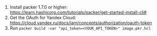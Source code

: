 1. Install packer 1.7.0 or higher: https://learn.hashicorp.com/tutorials/packer/get-started-install-cli#
2. Get the OAuth for Yandex Cloud: https://cloud.yandex.ru/docs/iam/concepts/authorization/oauth-token
3. Run `packer build -var "api_token=<YOUR_API_TOKEN>" image.pkr.hcl`
